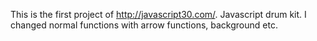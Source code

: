 
This is the first project of http://javascript30.com/. Javascript drum kit. I changed normal functions with arrow functions,
background etc.

